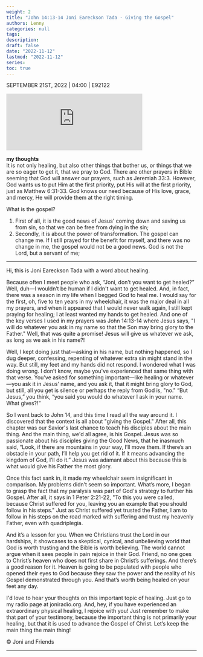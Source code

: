 ```yaml
---
weight: 2
title: "John 14:13-14 Joni Eareckson Tada - Giving the Gospel"
authors: Lenny
categories: null
tags: 
description: 
draft: false
date: "2022-11-12"
lastmod: "2022-11-12"
series:
toc: true
---
```


SEPTEMBER 21ST, 2022 | 04:00 | E92122

<iframe width="360px" frameborder="no" scrolling="no" seamless src="https://player.simplecast.com/f26e81f3-b6c4-4345-8017-8bead2ca2dca?dark=false"></iframe>

<b><font class = "font_upper">my thoughts</font></b>  
It is not only healing, but also other things that bother us, or things that we are so eager to get it, that we pray to God.  There are other prayers in Bible seeming that God will answer our prayers, such as Jeremiah 33:3. However, God wants us to put Him at the first priority, put His will at the first priority, just as Matthew 6:31-33.  God knows our need because of His love, grace, and mercy, He will provide them at the right timing.   

What is the gospel?  
1) First of all, it is the good news of Jesus' coming down and saving us from sin, so that we can be free from dying in the sin;  
2) Secondly, it is about the power of transformation.  The gospel can change me.  If I still prayed for the benefit for myself, and there was no change in me, the gospel would not be a good news.  God is not the Lord, but a servant of me;  



<!--more-->
---
Hi, this is Joni Eareckson Tada with a word about healing.

Because often I meet people who ask, “Joni, don’t you want to get healed?” Well, duh—I wouldn’t be human if I didn't want to get healed. And, in fact, there was a season in my life when I begged God to heal me. I would say for the first, oh, five to ten years in my wheelchair, it was the major deal in all my prayers, and when it appeared that I would never walk again, I still kept praying for healing; I at least wanted my hands to get healed. And one of the key verses I used in my prayers was John 14:13-14 where Jesus says, "I will do whatever you ask in my name so that the Son may bring glory to the Father." Well, that was quite a promise! Jesus will give us whatever we ask, as long as we ask in his name?!

Well, I kept doing just that—asking in his name, but nothing happened, so I dug deeper, confessing, repenting of whatever extra sin might stand in the way. But still, my feet and my hands did not respond. I wondered what I was doing wrong. I don’t know, maybe you've experienced that same thing with that verse. You've asked for something important—like healing or whatever—you ask it in Jesus’ name, and you ask it, that it might bring glory to God, but still, all you get is silence or perhaps the reply from God is, "no." “But Jesus,” you think, “you said you would do whatever I ask in your name. What gives?!”

So I went back to John 14, and this time I read all the way around it. I discovered that the context is all about "giving the Gospel." After all, this chapter was our Savior's last chance to teach his disciples about the main thing. And the main thing, we'd all agree, is his Gospel. Jesus was so passionate about his disciples giving the Good News, that he inasmuch said, “Look, if there are mountains in your way, I’ll move them. If there’s an obstacle in your path, I’ll help you get rid of it. If it means advancing the kingdom of God, I’ll do it.” Jesus was adamant about this because this is what would give his Father the most glory.

Once this fact sank in, it made my wheelchair seem insignificant in comparison. My problems didn’t seem so important. What’s more, I began to grasp the fact that my paralysis was part of God's strategy to further his Gospel. After all, it says in 1 Peter 2:21-22, "To this you were called, because Christ suffered for you, leaving you an example that you should follow in his steps." Just as Christ suffered yet trusted the Father, I am to follow in his steps on the road marked with suffering and trust my heavenly Father, even with quadriplegia.

And it’s a lesson for you. When we Christians trust the Lord in our hardships, it showcases to a skeptical, cynical, and unbelieving world that God is worth trusting and the Bible is worth believing. The world cannot argue when it sees people in pain rejoice in their God. Friend, no one goes to Christ’s heaven who does not first share in Christ’s sufferings. And there’s a good reason for it. Heaven is going to be populated with people who opened their eyes to God because they saw the power and the reality of his Gospel demonstrated through you. And that’s worth being healed on your feet any day.

I'd love to hear your thoughts on this important topic of healing. Just go to my radio page at joniradio.org. And, hey, if you have experienced an extraordinary physical healing, I rejoice with you! Just remember to make that part of your testimony, because the important thing is not primarily your healing, but that it is used to advance the Gospel of Christ. Let’s keep the main thing the main thing!

© Joni and Friends


---
<script>
    var refTagger = {
        settings: {
            bibleVersion: "KJV" /*hlybblsmpshndtn*/
        }
    }; 

    (function(d, t) {
        var n=d.querySelector('[nonce]');
        refTagger.settings.nonce = n && (n.nonce||n.getAttribute('nonce'));
        var g = d.createElement(t), s = d.getElementsByTagName(t)[0];
        g.src = 'https://api.reftagger.com/v2/RefTagger.js';
        g.nonce = refTagger.settings.nonce;
        s.parentNode.insertBefore(g, s);
    }(document, 'script'));
</script>